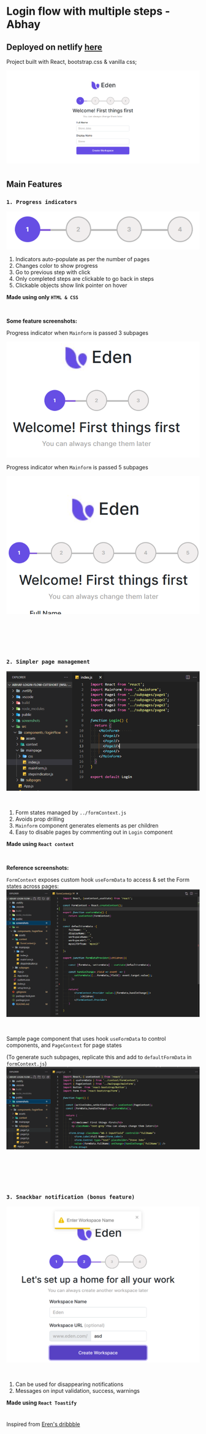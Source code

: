 # Login flow with multiple steps -Abhay

## Deployed on netlify [here](https://abhays-scalable-login-flow.netlify.app/)

Project built with React, bootstrap.css & vanilla css;

![whole screen shot](screenshots/wholeapp.png)

#

## Main Features

### `1. Progress indicators`

![](screenshots/progressSm.png)

1. Indicators auto-populate as per the number of pages
2. Changes color to show progress
3. Go to previous step with click 
4. Only completed steps are clickable to go back in steps
5. Clickable objects show link pointer on hover

**Made using only `HTML & CSS`**

<br/>

**Some feature screenshots:**

Progress indicator when `Mainform` is passed 3 subpages

![](screenshots/whole3.png)

Progress indicator when `Mainform` is passed 5 subpages

![](screenshots/whole5.png)

<br/>

#

<br/>


### `2. Simpler page management`

![](screenshots/pagesSimplified.png)

<br/>

1. Form states managed by `../formContext.js`
2. Avoids prop drilling
3. `Mainform` component generates elements as per children
4. Easy to disable pages by commenting out in `Login` component

**Made using  `React context`**

<br/>

**Reference screenshots:**



`FormContext` exposes custom hook `useFormData` to access & set the Form states across pages:
![](screenshots/customHook.png)

<br/>

Sample page component that uses hook `useFormData` to control components, and  `PageContext` for page states

(To generate such subpages, replicate this and add to `defaultFormData` in `formContext.js`)
![](screenshots/samplePage.png)

<br/>

#

<br/>


### `3. Snackbar notification (bonus feature)`

![](screenshots/Snackbar.png)

<br/>

1. Can be used for disappearing notifications
2. Messages on input validation, success, warnings

**Made using `React Toastify`**
<br/>

#
Inspired from [Eren's dribbble](https://dribbble.com/shots/15669113-Onboarding-Exploration/attachments/7464145?mode=media)


